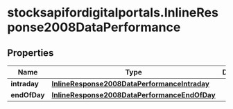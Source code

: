 # stocksapifordigitalportals.InlineResponse2008DataPerformance

## Properties

Name | Type | Description | Notes
------------ | ------------- | ------------- | -------------
**intraday** | [**InlineResponse2008DataPerformanceIntraday**](InlineResponse2008DataPerformanceIntraday.md) |  | [optional] 
**endOfDay** | [**InlineResponse2008DataPerformanceEndOfDay**](InlineResponse2008DataPerformanceEndOfDay.md) |  | [optional] 


